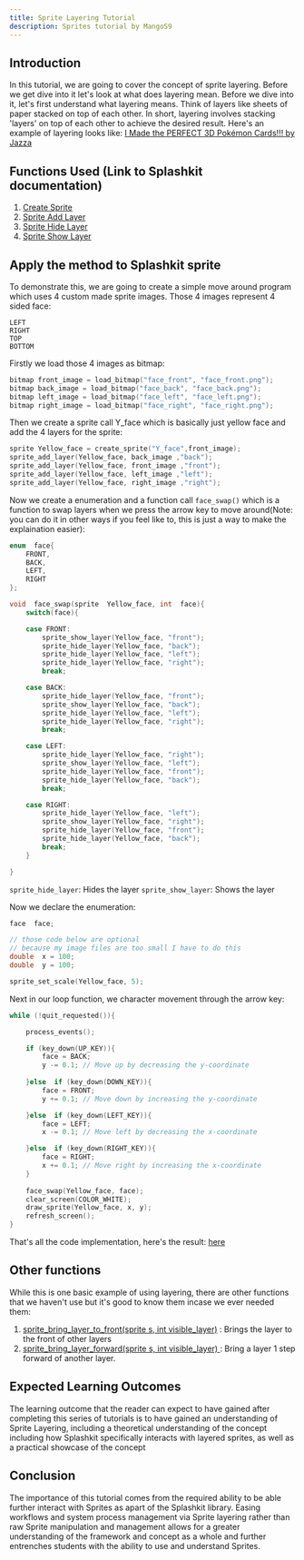 ```yaml
---
title: Sprite Layering Tutorial
description: Sprites tutorial by MangoS9
---
```

## Introduction
In this tutorial, we are going to cover the concept of sprite layering. Before we get dive into it let's look at what does layering mean. Before we dive into it, let's first understand what layering means. Think of layers like sheets of paper stacked on top of each other. In short, layering involves stacking 'layers' on top of each other to achieve the desired result.
Here's an example of layering looks like:
[I Made the PERFECT 3D Pokémon Cards!!! by Jazza](https://www.youtube.com/watch?app=desktop&v=JCfpVvy5Rhs)

## Functions Used (Link to Splashkit documentation)

1. [Create Sprite](/components/sprites/#create-sprite)
2. [Sprite Add Layer](/components/sprites/#sprite-add-layer)
3. [Sprite Hide Layer](/components/sprites/#sprite-hide-layer-named)
4. [Sprite Show Layer](/components/sprites/#group-sprite-show-layer)

## Apply the method to Splashkit sprite
To demonstrate this, we are going to create a simple move around program which uses 4 custom made sprite images. Those 4 images represent 4 sided face:
```
LEFT
RIGHT
TOP
BOTTOM
```
Firstly we load those 4 images as bitmap:
```cpp
bitmap front_image = load_bitmap("face_front", "face_front.png");
bitmap back_image = load_bitmap("face_back", "face_back.png");
bitmap left_image = load_bitmap("face_left", "face_left.png");
bitmap right_image = load_bitmap("face_right", "face_right.png");
```

Then we create a sprite call Y_face which is basically just yellow face and add the 4 layers for the sprite:
```cpp
sprite Yellow_face = create_sprite("Y_face",front_image);
sprite_add_layer(Yellow_face, back_image ,"back");
sprite_add_layer(Yellow_face, front_image ,"front");
sprite_add_layer(Yellow_face, left_image ,"left");
sprite_add_layer(Yellow_face, right_image ,"right");
```
Now we create a enumeration and a function call `face_swap()` which is a function to swap layers when we press the arrow key to move around(Note: you can do it in other ways if you feel like to, this is just a way to make the explaination easier):
```cpp
enum  face{
	FRONT,
	BACK,
	LEFT,
	RIGHT
};

void  face_swap(sprite  Yellow_face, int  face){
	switch(face){

	case FRONT:
		sprite_show_layer(Yellow_face, "front");
		sprite_hide_layer(Yellow_face, "back");
		sprite_hide_layer(Yellow_face, "left");
		sprite_hide_layer(Yellow_face, "right");
		break;

	case BACK:
		sprite_hide_layer(Yellow_face, "front");
		sprite_show_layer(Yellow_face, "back");
		sprite_hide_layer(Yellow_face, "left");
		sprite_hide_layer(Yellow_face, "right");
		break;

	case LEFT:
		sprite_hide_layer(Yellow_face, "right");
		sprite_show_layer(Yellow_face, "left");
		sprite_hide_layer(Yellow_face, "front");
		sprite_hide_layer(Yellow_face, "back");
		break;

	case RIGHT:
		sprite_hide_layer(Yellow_face, "left");
		sprite_show_layer(Yellow_face, "right");
		sprite_hide_layer(Yellow_face, "front");
		sprite_hide_layer(Yellow_face, "back");
		break;
	}

}
```
`sprite_hide_layer`: Hides the layer
`sprite_show_layer`: Shows the layer

Now we declare the enumeration:
```cpp
face  face;

// those code below are optional
// because my image files are too small I have to do this 
double  x = 100;
double  y = 100;

sprite_set_scale(Yellow_face, 5);
```
Next in our loop function, we character movement through the arrow key:
```cpp
while (!quit_requested()){

	process_events();

	if (key_down(UP_KEY)){
		face = BACK;
		y -= 0.1; // Move up by decreasing the y-coordinate
	
	}else  if (key_down(DOWN_KEY)){
		face = FRONT;
		y += 0.1; // Move down by increasing the y-coordinate

	}else  if (key_down(LEFT_KEY)){
		face = LEFT;
		x -= 0.1; // Move left by decreasing the x-coordinate

	}else  if (key_down(RIGHT_KEY)){
		face = RIGHT;
		x += 0.1; // Move right by increasing the x-coordinate
	}
	
	face_swap(Yellow_face, face);
	clear_screen(COLOR_WHITE);
	draw_sprite(Yellow_face, x, y);
	refresh_screen();
}
```
That's all the code implementation, here's the result: [here](https://github.com/MangoS9/SplashKit-Tutorial/assets/128771372/1ff549f6-2207-41f9-bb06-d47bf9b2f1d5)

## Other functions 
While this is one basic example of using layering, there are other functions that we haven't use but it's good to know them incase we ever needed them:
1. [sprite_bring_layer_to_front(sprite s, int visible_layer)](/components/sprites/#sprite-bring-layer-to-front) : Brings the layer to the front of other layers
2. [sprite_bring_layer_forward(sprite s, int visible_layer) ](/components/sprites/#sprite-bring-layer-forward) : Bring a layer 1 step forward of another layer.

## Expected Learning Outcomes

The learning outcome that the reader can expect to have gained after completing this series of
tutorials is to have gained an understanding of Sprite Layering, including a theoretical
understanding of the concept including how Splashkit specifically interacts with layered sprites, as
well as a practical showcase of the concept

## Conclusion

The importance of this tutorial comes from the required ability to be able further interact with
Sprites as apart of the Splashkit library. Easing workflows and system process management via Sprite
layering rather than raw Sprite manipulation and management allows for a greater understanding of
the framework and concept as a whole and further entrenches students with the ability to use and
understand Sprites.


